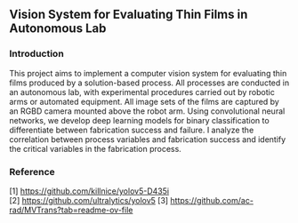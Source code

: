 ## Vision System for Evaluating Thin Films in Autonomous Lab

### Introduction  
This project aims to implement a computer vision system for evaluating thin films produced by a solution-based process. All processes are conducted in an autonomous lab, with experimental procedures carried out by robotic arms or automated equipment. All image sets of the films are captured by an RGBD camera mounted above the robot arm. Using convolutional neural networks, we develop deep learning models for binary classification to differentiate between fabrication success and failure. I analyze the correlation between process variables and fabrication success and identify the critical variables in the fabrication process.




### Reference
[1] https://github.com/killnice/yolov5-D435i  
[2] https://github.com/ultralytics/yolov5
[3] https://github.com/ac-rad/MVTrans?tab=readme-ov-file  
